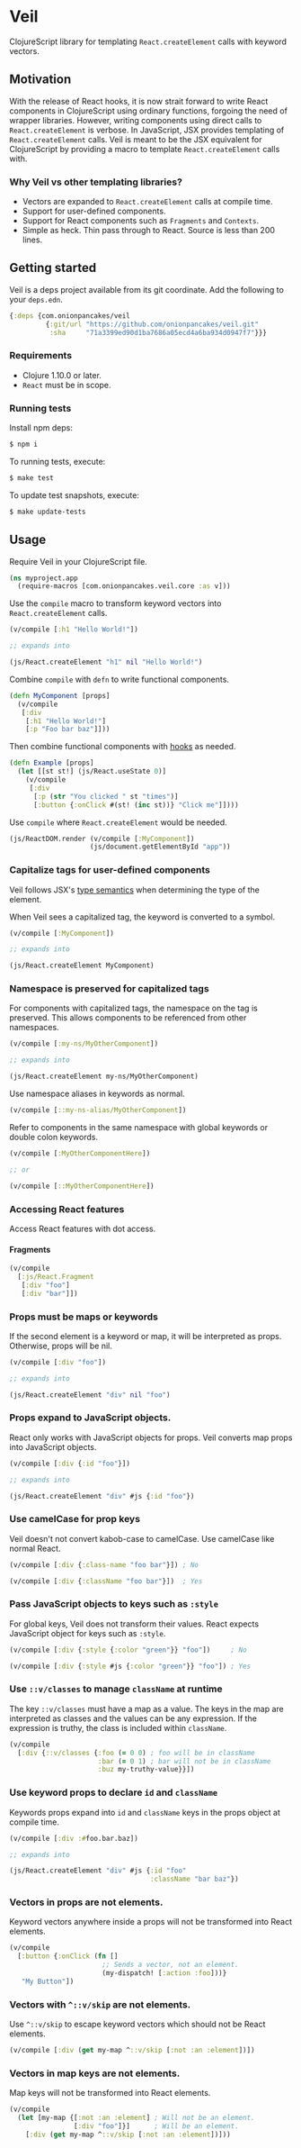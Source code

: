 # Veil

ClojureScript library for templating `React.createElement` calls with keyword vectors.

## Motivation

With the release of React hooks, it is now strait forward to write React components in ClojureScript using ordinary functions, forgoing the need of wrapper libraries. However, writing components using direct calls to `React.createElement` is verbose. In JavaScript, JSX provides templating of `React.createElement` calls. Veil is meant to be the JSX equivalent for ClojureScript by providing a macro to template `React.createElement` calls with.

### Why Veil vs other templating libraries?

* Vectors are expanded to `React.createElement` calls at compile time.
* Support for user-defined components.
* Support for React components such as `Fragments` and `Contexts`.
* Simple as heck. Thin pass through to React. Source is less than 200 lines.

## Getting started

Veil is a deps project available from its git coordinate. Add the following to your `deps.edn`.

```clojure
{:deps {com.onionpancakes/veil
         {:git/url "https://github.com/onionpancakes/veil.git"
          :sha     "71a3399ed90d1ba7686a05ecd4a6ba934d0947f7"}}}
```

### Requirements

* Clojure 1.10.0 or later.
* `React` must be in scope.

### Running tests

Install npm deps:

```bash
$ npm i
```

To running tests, execute:

```bash
$ make test
```

To update test snapshots, execute:

```bash
$ make update-tests
```

## Usage

Require Veil in your ClojureScript file.

```clojure
(ns myproject.app
  (require-macros [com.onionpancakes.veil.core :as v]))
```

Use the `compile` macro to transform keyword vectors into `React.createElement` calls.

```clojure
(v/compile [:h1 "Hello World!"])

;; expands into

(js/React.createElement "h1" nil "Hello World!")
```

Combine `compile` with `defn` to write functional components.

```clojure
(defn MyComponent [props]
  (v/compile
   [:div
    [:h1 "Hello World!"]
    [:p "Foo bar baz"]]))
```

Then combine functional components with [hooks](https://reactjs.org/docs/hooks-intro.html) as needed.

```clojure
(defn Example [props]
  (let [[st st!] (js/React.useState 0)]
    (v/compile
     [:div
      [:p (str "You clicked " st "times")]
      [:button {:onClick #(st! (inc st))} "Click me"]])))
```

Use `compile` where `React.createElement` would be needed.

```clojure
(js/ReactDOM.render (v/compile [:MyComponent])
                    (js/document.getElementById "app"))
```

### Capitalize tags for user-defined components

Veil follows JSX's [type semantics](https://reactjs.org/docs/jsx-in-depth.html#specifying-the-react-element-type) when determining the type of the element.

When Veil sees a capitalized tag, the keyword is converted to a symbol.

```clojure
(v/compile [:MyComponent])

;; expands into

(js/React.createElement MyComponent)
```

### Namespace is preserved for capitalized tags

For components with capitalized tags, the namespace on the tag is preserved. This allows components to be referenced from other namespaces.

```clojure
(v/compile [:my-ns/MyOtherComponent])

;; expands into

(js/React.createElement my-ns/MyOtherComponent)
```

Use namespace aliases in keywords as normal.

```clojure
(v/compile [::my-ns-alias/MyOtherComponent])
```

Refer to components in the same namespace with global keywords or double colon keywords.

```clojure
(v/compile [:MyOtherComponentHere])

;; or

(v/compile [::MyOtherComponentHere])
```

### Accessing React features

Access React features with dot access.

#### Fragments

```clojure
(v/compile
  [:js/React.Fragment
   [:div "foo"]
   [:div "bar"]])
```

### Props must be maps or keywords

If the second element is a keyword or map, it will be interpreted as props. Otherwise, props will be nil.

```clojure
(v/compile [:div "foo"])

;; expands into

(js/React.createElement "div" nil "foo")
```

### Props expand to JavaScript objects.

React only works with JavaScript objects for props. Veil converts map props into JavaScript objects.

```clojure
(v/compile [:div {:id "foo"}])

;; expands into

(js/React.createElement "div" #js {:id "foo"})
```

### Use camelCase for prop keys

Veil doesn't not convert kabob-case to camelCase. Use camelCase like normal React.

```clojure
(v/compile [:div {:class-name "foo bar"}]) ; No

(v/compile [:div {:className "foo bar"}])  ; Yes
```

### Pass JavaScript objects to keys such as `:style`

For global keys, Veil does not transform their values. React expects JavaScript object for keys such as `:style`.

```clojure
(v/compile [:div {:style {:color "green"}} "foo"])     ; No

(v/compile [:div {:style #js {:color "green"}} "foo"]) ; Yes
```

### Use `::v/classes` to manage `className` at runtime

The key `::v/classes` must have a map as a value. The keys in the map are interpreted as classes and the values can be any expression. If the expression is truthy, the class is included within `className`.

```clojure
(v/compile
  [:div {::v/classes {:foo (= 0 0) ; foo will be in className
                      :bar (= 0 1) ; bar will not be in className
                      :buz my-truthy-value}}])
```

### Use keyword props to declare `id` and `className`

Keywords props expand into `id` and `className` keys in the props object at compile time.

```clojure
(v/compile [:div :#foo.bar.baz])

;; expands into

(js/React.createElement "div" #js {:id "foo"
                                   :className "bar baz"})
````

### Vectors in props are not elements.

Keyword vectors anywhere inside a props will not be transformed into React elements.

```clojure
(v/compile
  [:button {:onClick (fn []
                       ;; Sends a vector, not an element.
                       (my-dispatch! [:action :foo]))}
   "My Button"])
```

### Vectors with `^::v/skip` are not elements.

Use `^::v/skip` to escape keyword vectors which should not be React elements.

```clojure
(v/compile [:div (get my-map ^::v/skip [:not :an :element])])
```

### Vectors in map keys are not elements.

Map keys will not be transformed into React elements.

```clojure
(v/compile
  (let [my-map {[:not :an :element] ; Will not be an element.
                [:div "foo"]}]      ; Will be an element.
    [:div (get my-map ^::v/skip [:not :an :element])]))
```